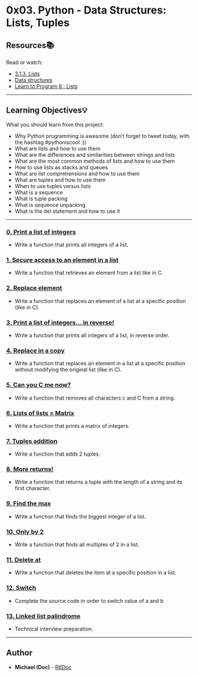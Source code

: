 # 0x03. Python - Data Structures: Lists, Tuples

## Resources:books:
Read or watch:
* [3.1.3. Lists](https://intranet.hbtn.io/rltoken/zIxzk5ChUX6KzhJIxJjf9Q)
* [Data structures](https://intranet.hbtn.io/rltoken/ugotLwGPHgU1raKqco8TFg)
* [Learn to Program 6 : Lists](https://intranet.hbtn.io/rltoken/smot10KJXMP-a84UxJ7WrQ)

---
## Learning Objectives:bulb:
What you should learn from this project:

* Why Python programming is awesome (don’t forget to tweet today, with the hashtag #pythoniscool :))
* What are lists and how to use them
* What are the differences and similarities between strings and lists
* What are the most common methods of lists and how to use them
* How to use lists as stacks and queues
* What are list comprehensions and how to use them
* What are tuples and how to use them
* When to use tuples versus lists
* What is a sequence
* What is tuple packing
* What is sequence unpacking
* What is the del statement and how to use it

---

### [0. Print a list of integers](./0-print_list_integer.py)
* Write a function that prints all integers of a list.


### [1. Secure access to an element in a list](./1-element_at.py)
* Write a function that retrieves an element from a list like in C.


### [2. Replace element](./2-replace_in_list.py)
* Write a function that replaces an element of a list at a specific position (like in C).


### [3. Print a list of integers... in reverse!](./3-print_reversed_list_integer.py)
* Write a function that prints all integers of a list, in reverse order.


### [4. Replace in a copy](./4-new_in_list.py)
* Write a function that replaces an element in a list at a specific position without modifying the original list (like in C).


### [5. Can you C me now?](./5-no_c.py)
* Write a function that removes all characters c and C from a string.


### [6. Lists of lists = Matrix](./6-print_matrix_integer.py)
* Write a function that prints a matrix of integers.


### [7. Tuples addition](./7-add_tuple.py)
* Write a function that adds 2 tuples.


### [8. More returns!](./8-multiple_returns.py)
* Write a function that returns a tuple with the length of a string and its first character.


### [9. Find the max](./9-max_integer.py)
* Write a function that finds the biggest integer of a list. 


### [10. Only by 2](./10-divisible_by_2.py)
* Write a function that finds all multiples of 2 in a list.


### [11. Delete at](./11-delete_at.py)
* Write a function that deletes the item at a specific position in a list.


### [12. Switch](./12-switch.py)
* Complete the source code in order to switch value of a and b


### [13. Linked list palindrome](./13-is_palindrome.c)
* Technical interview preparation: 

---

## Author
* **Michael (Doc)** - [R6Doc](https://github.com/R6Doc)